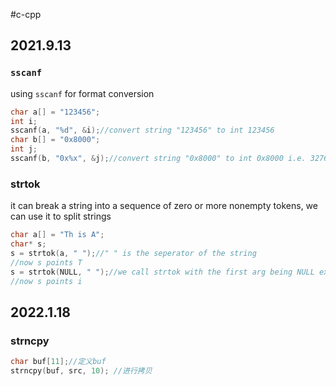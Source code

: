 #c-cpp 
## 2021.9.13

### `sscanf`

using `sscanf` for format conversion

```c
char a[] = "123456";
int i;
sscanf(a, "%d", &i);//convert string "123456" to int 123456
char b[] = "0x8000";
int j;
sscanf(b, "0x%x", &j);//convert string "0x8000" to int 0x8000 i.e. 32768
```

### strtok

it can break a string into a sequence of zero or more nonempty tokens, we can use it to split strings

```c
char a[] = "Th is A";
char* s;
s = strtok(a, " ");//" " is the seperator of the string
//now s points T
s = strtok(NULL, " ");//we call strtok with the first arg being NULL except the first calling as we use it for the same string to get the next part
//now s points i
```


2022.1.18
---
### strncpy
```c
char buf[11];//定义buf
strncpy(buf, src, 10); //进行拷贝
```
